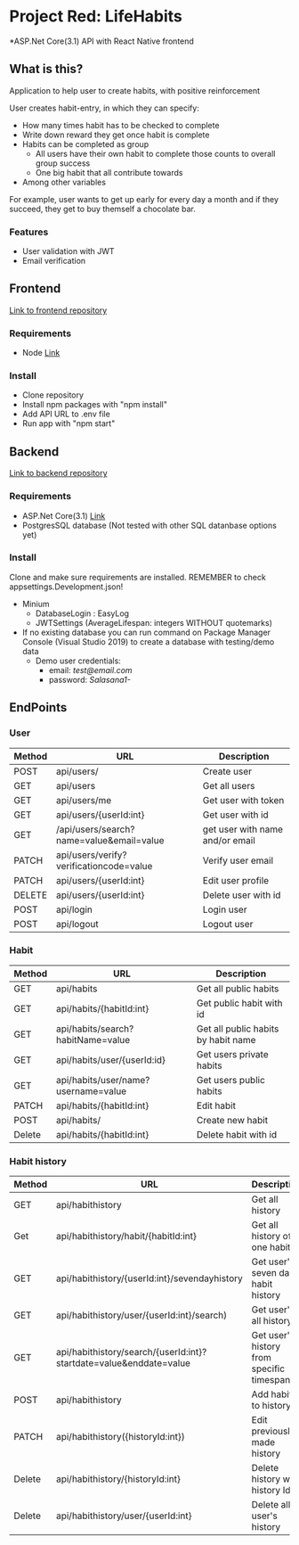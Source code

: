 # Project Red: LifeHabits

\*ASP.Net Core(3.1) API with React Native frontend

## What is this?

Application to help user to create habits, with positive reinforcement

User creates habit-entry, in which they can specify:

- How many times habit has to be checked to complete
- Write down reward they get once habit is complete
- Habits can be completed as group
  - All users have their own habit to complete those counts to overall group success
  - One big habit that all contribute towards
- Among other variables

For example, user wants to get up early for every day a month and if they succeed, they get to buy themself a chocolate bar.

### Features

- User validation with JWT
- Email verification

## Frontend

[Link to frontend repository](https://gitlab.com/Pinosto/teamredfrontend)

### Requirements

- Node [Link](https://nodejs.org/en/)

### Install

- Clone repository
- Install npm packages with "npm install"
- Add API URL to .env file
- Run app with "npm start"

## Backend

[Link to backend repository](https://github.com/emiliacs/HabitTrackerBackend)

### Requirements

- ASP.Net Core(3.1) [Link](https://dotnet.microsoft.com/download/dotnet/3.1)
- PostgresSQL database (Not tested with other SQL datanbase options yet)

### Install

Clone and make sure requirements are installed.
REMEMBER to check appsettings.Development.json!
  - Minium
    - DatabaseLogin : EasyLog
    - JWTSettings (AverageLifespan: integers WITHOUT quotemarks)
- If no existing database you can run command on Package Manager Console (Visual Studio 2019) to create a database with testing/demo data
  - Demo user credentials:
    - email: _test@email.com_
    - password: _Salasana1-_

## EndPoints

### User

| Method | URL                                      | Description                     |
| ------ | ---------------------------------------- | ------------------------------- |
| POST   | api/users/                               | Create user                     |
| GET    | api/users                                | Get all users                   |
| GET    | api/users/me                             | Get user with token             |
| GET    | api/users/{userId:int}                   | Get user with id                |
| GET    | /api/users/search?name=value&email=value | get user with name and/or email |
| PATCH  | api/users/verify?verificationcode=value  | Verify user email               |
| PATCH  | api/users/{userId:int}                   | Edit user profile               |
| DELETE | api/users/{userId:int}                   | Delete user with id             |
| POST   | api/login                                | Login user                      |
| POST   | api/logout                               | Logout user                     |

### Habit

| Method | URL                                | Description                         |
| ------ | -----------------------------------|------------------------------------ |
| GET    | api/habits                         | Get all public habits               |
| GET    | api/habits/{habitId:int}           | Get public habit with id            |
| GET    | api/habits/search?habitName=value  | Get all public habits by habit name |
| GET    | api/habits/user/{userId:id}        | Get users private habits            |
| GET    | api/habits/user/name?username=value| Get users public habits             |
| PATCH  | api/habits/{habitId:int}           | Edit habit                          |
| POST   | api/habits/                        | Create new habit                    |
| Delete | api/habits/{habitId:int}           | Delete habit with id                |

### Habit history

| Method | URL                                | Description                         |
| ------ | -----------------------------------|------------------------------------ |
| GET    | api/habithistory                                                     | Get all history                         |
| Get    |  api/habithistory/habit/{habitId:int}                                | Get all history of one habit            |
| GET    | api/habithistory/{userId:int}/sevendayhistory                        | Get user's seven day habit history      |
| GET    |  api/habithistory/user/{userId:int}/search)                          | Get user's all history                  |
| GET    |  api/habithistory/search/{userId:int}?startdate=value&enddate=value  |Get user's history from specific timespan|
| POST   |  api/habithistory                                                    | Add habit to history                    |
| PATCH  |  api/habithistory({historyId:int})                                   | Edit previously made history            |
| Delete |  api/habithistory/{historyId:int}                                    | Delete history with history Id          |
| Delete |  api/habithistory/user/{userId:int}                                  | Delete all user's history               |


